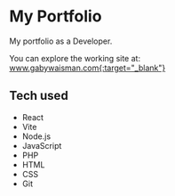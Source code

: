 # My Portfolio

My portfolio as a Developer.

You can explore the working site at: 
www.gabywaisman.com{:target="_blank"}


## Tech used

* React
* Vite
* Node.js
* JavaScript
* PHP
* HTML
* CSS
* Git